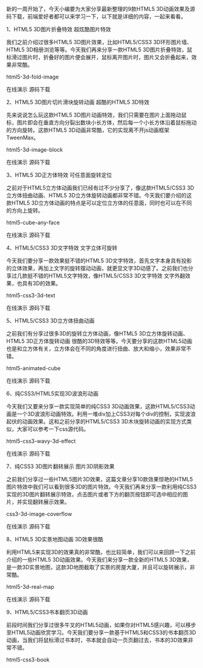 新的一周开始了，今天小编要为大家分享最新整理的9款HTML5 3D动画效果及源码下载，前端爱好者都可以来学习一下，以下就是详细的内容，一起来看看。

1、HTML5 3D图片折叠特效 超炫酷图片特效

我们之前介绍过很多HTML5 3D图片效果，比如HTML5/CSS3 3D环形图片墙、HTML5 3D相册浏览等等。今天我们再来分享一款HTML5 3D图片折叠特效，鼠标滑过图片时，折叠好的图片便会展开，鼠标离开图片时，图片又会折叠起来，效果非常酷。

html5-3d-fold-image

在线演示        源码下载

2、HTML5 3D图片切片滑块旋转动画 超酷的HTML5 3D特效

先来说说怎么玩这款HTML5 3D图片动画特效，我们只需要在图片上面拖动鼠标，图片即会在垂直方向分裂出数块小长方体，然后每一个小长方体沿着鼠标拖动的方向旋转。这款HTML5 3D动画非常酷，它的实现离不开js动画框架TweenMax。

html5-3d-image-block

在线演示        源码下载

3、HTML5 3D正方体特效 可任意面旋转定位

之前对于HTML5立方体动画我们已经有过不少分享了，像这款HTML5/CSS3 3D立方体扭曲动画、HTML5 3D立方体旋转动画都非常不错。今天我们要介绍的这款HTML5 3D立方体动画的特点是可以定位立方体的任意面，同时也可以在不同的方向上旋转。

html5-cube-any-face

在线演示        源码下载

4、HTML5/CSS3 3D文字特效 文字立体可旋转

今天我们要分享一款效果挺不错的HTML5 3D文字特效，首先文字本身具有投影的立体效果，再加上文字的旋转摆动动画，就更显文字3D动感了。之前我们也分享过几款挺不错的HTML5文字特效，像HTML5/CSS3 3D文字特效 文字外翻效果，也具有3D的效果。

html5-css3-3d-text

在线演示        源码下载

5、HTML5/CSS3 3D立方体扭曲动画

之前我们有分享过很多3D的旋转立方体动画，像HTML5 3D立方体旋转动画、HTML5 3D正方体旋转动画 很酷的3D特效等等。今天要分享的这款HTML5动画也是和立方体有关，立方体会在不同的角度进行扭曲、放大和缩小，效果非常不错。

html5-animated-cube

在线演示        源码下载

6、纯CSS3/HTML5实现3D波浪形动画

今天我们又要来分享一款实现简单的纯CSS3 3D动画效果，这款HTML5/CSS3动画是一个3D波浪形动画特效。利用一堆div加上CSS3对每个div的控制，实现波浪起伏的动画效果。这和之前分享的HTML5/CSS3 3D木块旋转动画的实现方式类似，大家可以参考一下css源代码。

html5-css3-wavy-3d-effect

在线演示        源码下载

7、纯CSS3 3D图片翻转展示 图片3D阴影效果

之前我们分享过一些HTML5图片3D效果，这篇文章分享10款效果惊艳的HTML5图片特效中我们可以看到很多3D的图片特效。今天我们再来分享一款利用纯CSS3实现的3D图片翻转展示特效，点击图片或者下方的翻页按钮即可选中相应的图片，并实现翻转展示效果。

css3-3d-image-coverflow

在线演示        源码下载

8、HTML5 3D实景地图动画 3D效果很酷

利用HTML5来实现3D的效果真的非常酷，也比较简单，我们可以来回顾一下之前介绍的一些HTML5 3D动画效果。今天我们来分享一款全新的HTML5 3D效果，是一款3D实景地图，这款3D地图截取了实景的房屋大厦，并且可以旋转展示，非常酷。

html5-3d-real-map

在线演示        源码下载

9、HTML5/CSS3书本翻页3D动画

前段时间我们分享过很多牛叉的HTML5动画，如果你对HTML5感兴趣，可以移步至HTML5动画欣赏学习。今天我们要分享一款基于HTML5和CSS3的书本翻页3D动画，当我们将鼠标滑过书本时，书本就会自动一页页翻过去，书本的3D效果非常不错。

html5-css3-book
